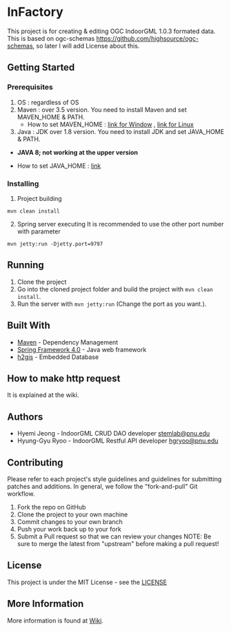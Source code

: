 # InFactory

This project is for creating & editing OGC IndoorGML 1.0.3 formated data. This is based on ogc-schemas https://github.com/highsource/ogc-schemas, so later I will add License about this. 


## Getting Started

### Prerequisites

1) OS : regardless of OS  
2) Maven : over 3.5 version. You need to install Maven and set MAVEN_HOME & PATH.
   * How to set MAVEN_HOME : [link for Window](https://www.mkyong.com/maven/how-to-install-maven-in-windows/) , [link for Linux](https://maven.apache.org/install.html)
3) Java : JDK over 1.8 version. You need to install JDK and set JAVA_HOME & PATH.
  * **JAVA 8; not working at the upper version**
  
   * How to set JAVA_HOME : [link](https://docs.oracle.com/cd/E19182-01/820-7851/inst_cli_jdk_javahome_t/) 
   

### Installing

1) Project building

`mvn clean install`

2) Spring server executing
It is recommended to use the other port number with parameter 

`mvn jetty:run -Djetty.port=9797` 
   
 
## Running

1) Clone the project
2) Go into the cloned project folder and build the project with `mvn clean install`.
3) Run the server with `mvn jetty:run` (Change the port as you want.). 


## Built With

* [Maven](https://maven.apache.org/) - Dependency Management
* [Spring Framework 4.0](https://spring.io/) - Java web framework
* [h2gis](http://www.h2gis.org/) - Embedded Database

## How to make http request

It is explained at the wiki.  


## Authors

* Hyemi Jeong - IndoorGML CRUD DAO developer stemlab@pnu.edu
* Hyung-Gyu Ryoo - IndoorGML Restful API developer hgryoo@pnu.edu

## Contributing

Please refer to each project's style guidelines and guidelines for submitting patches and additions. In general, we follow the "fork-and-pull" Git workflow.

1) Fork the repo on GitHub
2) Clone the project to your own machine
3) Commit changes to your own branch
4) Push your work back up to your fork
5) Submit a Pull request so that we can review your changes
NOTE: Be sure to merge the latest from "upstream" before making a pull request!

## License 

This project is under the MIT License - see the [LICENSE](https://github.com/STEMLab/InFactory/blob/master/LICENSE)

## More Information

More information is found at [Wiki](https://github.com/STEMLab/InFactory/wiki).

